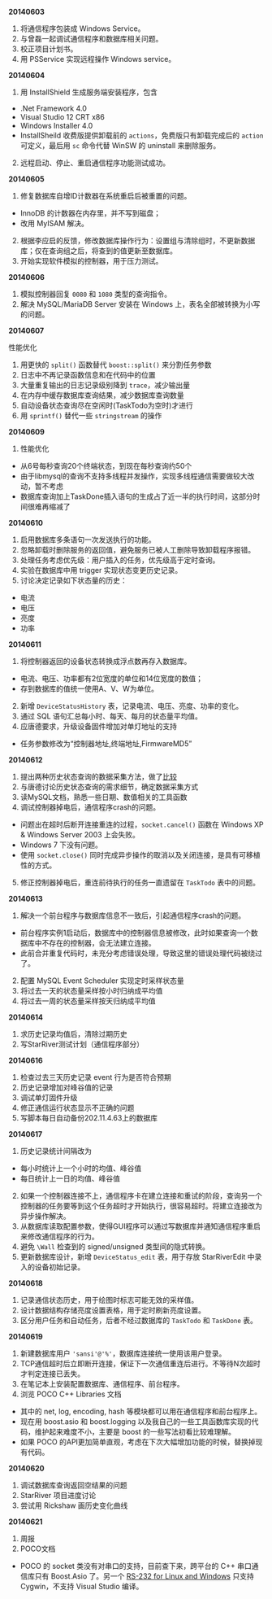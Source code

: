 **20140603**

1. 将通信程序包装成 Windows Service。
2. 与曾磊一起调试通信程序和数据库相关问题。
3. 校正项目计划书。
4. 用 PSService 实现远程操作 Windows service。

**20140604**

1. 用 InstallShield 生成服务端安装程序，包含
  - .Net Framework 4.0
  - Visual Studio 12 CRT x86
  - Windows Installer 4.0
  - InstallSheild 收费版提供卸载前的 `actions`，免费版只有卸载完成后的 `action` 可定义，最后用 `sc` 命令代替 WinSW 的 uninstall 来删除服务。
2. 远程启动、停止、重启通信程序功能测试成功。

**20140605**

1. 修复数据库自增ID计数器在系统重启后被重置的问题。
  - InnoDB 的计数器在内存里，并不写到磁盘；
  - 改用 MyISAM 解决。
2. 根据李应启的反馈，修改数据库操作行为：设置组与清除组时，不更新数据库；仅在查询组之后，将查到的值更新至数据库。
3. 开始实现软件模拟的控制器，用于压力测试。

**20140606**

1. 模拟控制器回复 `0080` 和 `1080` 类型的查询指令。
2. 解决 MySQL/MariaDB Server 安装在 Windows 上，表名全部被转换为小写的问题。

**20140607**

性能优化

1. 用更快的 `split()` 函数替代 `boost::split()` 来分割任务参数
2. 日志中不再记录函数信息和在代码中的位置
3. 大量重复输出的日志记录级别降到 `trace`，减少输出量
4. 在内存中缓存数据库查询结果，减少数据库查询数量
5. 自动设备状态查询尽在空闲时(TaskTodo为空时)才进行
6. 用 `sprintf()` 替代一些 `stringstream` 的操作

**20140609**

1. 性能优化
  - 从6号每秒查询20个终端状态，到现在每秒查询约50个
  - 由于libmysql的查询不支持多线程并发操作，实现多线程通信需要做较大改动，暂不考虑
  - 数据库查询加上TaskDone插入语句的生成占了近一半的执行时间，这部分时间很难再缩减了

**20140610**

1. 启用数据库多条语句一次发送执行的功能。
2. 忽略卸载时删除服务的返回值，避免服务已被人工删除导致卸载程序报错。
3. 处理任务考虑优先级：用户插入的任务，优先级高于定时查询。
4. 实验在数据库中用 trigger 实现状态变更历史记录。
5. 讨论决定记录如下状态量的历史：
  - 电流
  - 电压
  - 亮度
  - 功率

**20140611**

1. 将控制器返回的设备状态转换成浮点数再存入数据库。
  - 电流、电压、功率都有2位宽度的单位和14位宽度的数值；
  - 存到数据库的值统一使用A、V、W为单位。
2. 新增 `DeviceStatusHistory` 表，记录电流、电压、亮度、功率的变化。
3. 通过 SQL 语句汇总每小时、每天、每月的状态量平均值。
4. 应唐德要求，升级设备固件增加对单灯地址的支持
  - 任务参数修改为“控制器地址,终端地址,FirmwareMD5”

**20140612**

1. 提出两种历史状态查询的数据采集方法，做了[比较](http://www.qingpei.me/sansi-book/led_control/db_setup.html#how-to-get-the-summary-table-s-)
2. 与唐德讨论历史状态查询的需求细节，确定数据采集方式
3. 读MySQL文档，熟悉一些日期、数值相关的工具函数
4. 调试控制器掉电后，通信程序crash的问题。
  - 问题出在超时后断开连接重连的过程，`socket.cancel()` 函数在 Windows XP & Windows Server 2003 上会失败。
  - Windows 7 下没有问题。
  - 使用 `socket.close()` 同时完成异步操作的取消以及关闭连接，是具有可移植性的方式。
5. 修正控制器掉电后，重连前待执行的任务一直遗留在 `TaskTodo` 表中的问题。

**20140613**

1. 解决一个前台程序与数据库信息不一致后，引起通信程序crash的问题。
  - 前台程序实例1启动后，数据库中的控制器信息被修改，此时如果查询一个数据库中不存在的控制器，会无法建立连接。
  - 此前合并重复代码时，未充分考虑错误处理，导致这里的错误处理代码被绕过了。
2. 配置 MySQL Event Scheduler 实现定时采样状态量
3. 将过去一天的状态量采样按小时归纳成平均值
4. 将过去一周的状态量采样按天归纳成平均值

**20140614**

1. 求历史记录均值后，清除过期历史
2. 写StarRiver测试计划（通信程序部分）

**20140616**

1. 检查过去三天历史记录 event 行为是否符合预期
2. 历史记录增加对峰谷值的记录
3. 调试单灯固件升级
4. 修正通信运行状态显示不正确的问题
5. 写脚本每日自动备份202.11.4.63上的数据库

**20140617**

1. 历史记录统计间隔改为
  - 每小时统计上一个小时的均值、峰谷值
  - 每日统计上一日的均值、峰谷值
2. 如果一个控制器连接不上，通信程序卡在建立连接和重试的阶段，查询另一个控制器的任务要等到这个任务超时才开始执行，很容易超时。将建立连接改为异步操作解决。
3. 从数据库读取配置参数，使得GUI程序可以通过写数据库并通知通信程序重启来修改通信程序的行为。
4. 避免 `\Wall` 检查到的 signed/unsigned 类型间的隐式转换。
5. 更新数据库设计，新增 `DeviceStatus_edit` 表，用于存放 StarRiverEdit 中录入的设备初始记录。

**20140618**

1. 记录通信状态历史，用于绘图时标志可能无效的采样值。
2. 设计数据结构存储亮度设置表格，用于定时刷新亮度设置。
3. 区分用户任务和自动任务，后者不经过数据库的 `TaskTodo` 和 `TaskDone` 表。

**20140619**

1. 新建数据库用户 `'sansi'@'%'`，数据库连接统一使用该用户登录。
2. TCP通信超时后立即断开连接，保证下一次通信重连后进行。不等待N次超时才判定连接已丢失。
3. 在笔记本上安装配置数据库、通信程序、前台程序。
4. 浏览 POCO C++ Libraries 文档
  - 其中的 net, log, encoding, hash 等模块都可以用在通信程序和前台程序上。
  - 现在用 boost.asio 和 boost.logging 以及我自己的一些工具函数库实现的代码，维护起来难度不小，主要是 boost 的一些写法初看比较难理解。
  - 如果 POCO 的API更加简单直观，考虑在下次大幅增加功能的时候，替换掉现有代码。

**20140620**

1. 调试数据库查询返回空结果的问题
2. StarRiver 项目进度讨论
3. 尝试用 Rickshaw 画历史变化曲线

**20140621**

1. 周报
2. POCO文档
  - POCO 的 socket 类没有对串口的支持，目前查下来，跨平台的 C++ 串口通信库只有 Boost.Asio 了。另一个 [RS-232 for Linux and Windows](http://www.teuniz.net/RS-232/) 只支持 Cygwin，不支持 Visual Studio 编译。

